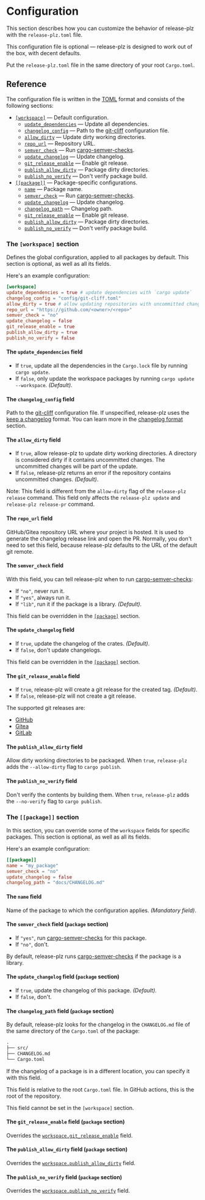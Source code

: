 # Configuration

This section describes how you can customize the behavior of release-plz
with the `release-plz.toml` file.

This configuration file is optional — release-plz is designed to work out of the box,
with decent defaults.

Put the `release-plz.toml` file in the same directory of your root `Cargo.toml`.

## Reference

The configuration file is written in the [TOML](https://toml.io/) format and consists of
the following sections:

- [`[workspace]`](#the-workspace-section) — Default configuration.
  - [`update_dependencies`](#the-update_dependencies-field) — Update all dependencies.
  - [`changelog_config`](#the-changelog_config-field) — Path to the [git-cliff] configuration file.
  - [`allow_dirty`](#the-allow_dirty-field) — Update dirty working directories.
  - [`repo_url`](#the-repo_url-field) — Repository URL.
  - [`semver_check`](#the-semver_check-field) — Run [cargo-semver-checks].
  - [`update_changelog`](#the-update_changelog-field) — Update changelog.
  - [`git_release_enable`](#the-git_release_enable-field-package-section) — Enable git release.
  - [`publish_allow_dirty`](#the-publish_allow_dirty-field) — Package dirty directories.
  - [`publish_no_verify`](#the-publish_no_verify-field) — Don't verify package build.
- [`[[package]]`](#the-package-section) — Package-specific configurations.
  - [`name`](#the-name-field) — Package name.
  - [`semver_check`](#the-semver_check-field-package-section) — Run [cargo-semver-checks].
  - [`update_changelog`](#the-update_changelog-field-package-section) — Update changelog.
  - [`changelog_path`](#the-changelog_path-field-package-section) — Changelog path.
  - [`git_release_enable`](#the-git_release_enable-field-package-section) — Enable git release.
  - [`publish_allow_dirty`](#the-publish_allow_dirty-field-package-section) — Package dirty directories.
  - [`publish_no_verify`](#the-publish_no_verify-field-package-section) —
    Don't verify package build.

### The `[workspace]` section

Defines the global configuration, applied to all packages by default.
This section is optional, as well as all its fields.

Here's an example configuration:

```toml
[workspace]
update_dependencies = true # update dependencies with `cargo update`
changelog_config = "config/git-cliff.toml"
allow_dirty = true # allow updating repositories with uncommitted changes
repo_url = "https://github.com/<owner>/<repo>"
semver_check = "no"
update_changelog = false
git_release_enable = true
publish_allow_dirty = true
publish_no_verify = false
```

#### The `update_dependencies` field

- If `true`, update all the dependencies in the `Cargo.lock` file by running `cargo update`.
- If `false`, only update the workspace packages by running `cargo update --workspace`. *(Default)*.

#### The `changelog_config` field

Path to the [git-cliff] configuration file.
If unspecified, release-plz uses the [keep a changelog](https://keepachangelog.com/en/1.1.0/) format.
You can learn more in the [changelog format](changelog-format.md) section.

#### The `allow_dirty` field

- If `true`, allow release-plz to update dirty working directories.
  A directory is considered dirty if it contains uncommitted changes.
  The uncommitted changes will be part of the update.
- If `false`, release-plz returns an error if the repository contains uncommitted changes. *(Default)*.

Note: This field is different from the `allow-dirty` flag of the `release-plz release` command.
This field only affects the `release-plz update` and `release-plz release-pr` command.

#### The `repo_url` field

GitHub/Gitea repository URL where your project is hosted.
It is used to generate the changelog release link and open the PR.
Normally, you don't need to set this field,
because release-plz defaults to the URL of the default git remote.

#### The `semver_check` field

With this field, you can tell release-plz when to run [cargo-semver-checks]:

- If `"no"`, never run it.
- If `"yes"`, always run it.
- If `"lib"`, run it if the package is a library. *(Default)*.

This field can be overridden in the [`[package]`](#the-package-section) section.

#### The `update_changelog` field

- If `true`, update the changelog of the crates. *(Default)*.
- If `false`, don't update changelogs.

This field can be overridden in the [`[package]`](#the-package-section) section.

#### The `git_release_enable` field

- If `true`, release-plz will create a git release for the created tag. *(Default)*.
- If `false`, release-plz will not create a git release.

The supported git releases are:

- [GitHub](https://docs.github.com/en/repositories/releasing-projects-on-github/managing-releases-in-a-repository)
- [Gitea](https://docs.gitea.io/en-us/)
- [GitLab](https://docs.gitlab.com/ee/user/project/releases/#releases)

#### The `publish_allow_dirty` field

Allow dirty working directories to be packaged.
When `true`, `release-plz` adds the `--allow-dirty` flag to `cargo publish`.

#### The `publish_no_verify` field

Don't verify the contents by building them.
When `true`, `release-plz` adds the `--no-verify` flag to `cargo publish`.

### The `[[package]]` section

In this section, you can override some of the `workspace` fields for specific packages.
This section is optional, as well as all its fields.

Here's an example configuration:

```toml
[[package]]
name = "my_package"
semver_check = "no"
update_changelog = false
changelog_path = "docs/CHANGELOG.md"
```

#### The `name` field

Name of the package to which the configuration applies.
*(Mandatory field)*.

#### The `semver_check` field (`package` section)

- If `"yes"`, run [cargo-semver-checks] for this package.
- If `"no"`, don't.

By default, release-plz runs [cargo-semver-checks] if the package is a library.

#### The `update_changelog` field (`package` section)

- If `true`, update the changelog of this package. *(Default)*.
- If `false`, don't.

#### The `changelog_path` field (`package` section)

By default, release-plz looks for the changelog in the `CHANGELOG.md` file
of the same directory of the `Cargo.toml` of the package:

```txt
.
├── src/
├── CHANGELOG.md
└── Cargo.toml
```

If the changelog of a package is in a different location, you can specify it with this field.

This field is relative to the root `Cargo.toml` file.
In GitHub actions, this is the root of the repository.

This field cannot be set in the `[workspace]` section.

[cargo-semver-checks]: https://github.com/obi1kenobi/cargo-semver-checks
[git-cliff]: https://github.com/orhun/git-cliff

#### The `git_release_enable` field (`package` section)

Overrides the [`workspace.git_release_enable`](#the-git_release_enable-field) field.

#### The `publish_allow_dirty` field (`package` section)

Overrides the
[`workspace.publish_allow_dirty`](#the-publish_allow_dirty-field) field.

#### The `publish_no_verify` field (`package` section)

Overrides the [`workspace.publish_no_verify`](#the-publish_no_verify-field) field.
